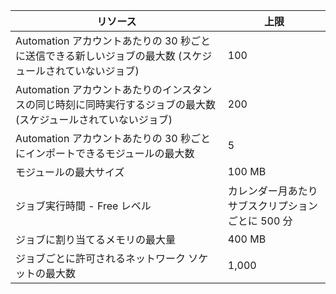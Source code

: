 リソース|上限
---|---
Automation アカウントあたりの 30 秒ごとに送信できる新しいジョブの最大数 (スケジュールされていないジョブ)|100
Automation アカウントあたりのインスタンスの同じ時刻に同時実行するジョブの最大数 (スケジュールされていないジョブ)|200
Automation アカウントあたりの 30 秒ごとにインポートできるモジュールの最大数|5
モジュールの最大サイズ|100 MB
ジョブ実行時間 - Free レベル|カレンダー月あたりサブスクリプションごとに 500 分
ジョブに割り当てるメモリの最大量 |400 MB
ジョブごとに許可されるネットワーク ソケットの最大数|1,000

<!---HONumber=AcomDC_0803_2016-->